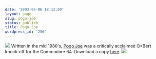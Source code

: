 ```yaml
---
date: '2003-05-06 18:13:00'
layout: page
slug: pogo-joe
status: publish
title: Pogo Joe
wordpress_id: '256'
---
```


![](http://osteele.com/museum/images/pogojoe.gif) Written in the mid 1980's, [Pogo Joe](http://users1.ee.net/famore/sad.htm) was a critically acclaimed Q*Bert knock-off for the Commodore 64. Download a copy [here](http://users1.ee.net/famore/pogojoe.zip). ![](http://osteele.com/museum/images/Pogo_Joe_ingame.gif)
